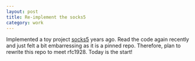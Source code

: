 ```yaml
---
layout: post
title: Re-implement the socks5
category: work
---
```


Implemented a toy project [socks5](https://github.com/ao-song/socks5) years ago. Read the code again recently and just felt a bit embarressing as it is a pinned repo. Therefore, plan to rewrite this repo to meet rfc1928. Today is the start!

